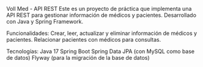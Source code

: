 Voll Med - API REST
Este es un proyecto de práctica que implementa una API REST para gestionar información de médicos y pacientes. Desarrollado con Java y Spring Framework.

Funcionalidades:
Crear, leer, actualizar y eliminar información de médicos y pacientes.
Relacionar pacientes con médicos para consultas.

Tecnologías:
Java 17
Spring Boot
Spring Data JPA (con MySQL como base de datos)
Flyway (para la migración de la base de datos)
